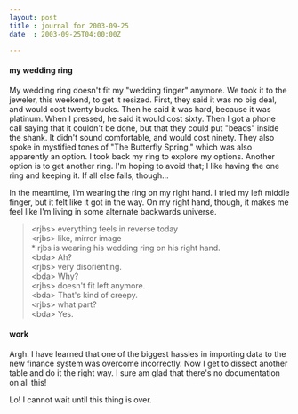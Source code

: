 ```yaml
---
layout: post
title : journal for 2003-09-25
date  : 2003-09-25T04:00:00Z

---
```

<h4>my wedding ring</h4>My wedding ring doesn't fit my "wedding finger" anymore.  We took it to the jeweler, this weekend, to get it resized.  First, they said it was no big deal, and would cost twenty bucks.  Then he said it was hard, because it was platinum.  When I pressed, he said it would cost sixty.  Then I got a phone call saying that it couldn't be done, but that they could put "beads" inside the shank.  It didn't sound comfortable, and would cost ninety.  They also spoke in mystified tones of "The Butterfly Spring," which was also apparently an option.  I took back my ring to explore my options.  Another option is to get another ring.  I'm hoping to avoid that;  I like having the one ring and keeping it.  If all else fails, though...

In the meantime, I'm wearing the ring on my right hand.  I tried my left middle finger, but it felt like it got in the way.  On my right hand, though, it makes me feel like I'm living in some alternate backwards universe.

<blockquote class='chat'> <span class='u1'>&lt;rjbs&gt;</span> everything feels in reverse today<br /> <span class='u1'>&lt;rjbs&gt;</span> like, mirror image<br /> <span class='u1'>* rjbs</span> is wearing his wedding ring on his right hand.<br /> <span class='u0'>&lt;bda&gt;</span> Ah?<br /> <span class='u1'>&lt;rjbs&gt;</span> very disorienting.<br /> <span class='u0'>&lt;bda&gt;</span> Why?<br /> <span class='u1'>&lt;rjbs&gt;</span> doesn't fit left anymore.<br /> <span class='u0'>&lt;bda&gt;</span> That's kind of creepy.<br /> <span class='u1'>&lt;rjbs&gt;</span> what part?<br /> <span class='u0'>&lt;bda&gt;</span> Yes.<br /> </blockquote><h4>work</h4>Argh.  I have learned that one of the biggest hassles in importing data to the new finance system was overcome incorrectly.  Now I get to dissect another table and do it the right way.  I sure am glad that there's no documentation on all this!

Lo!  I cannot wait until this thing is over.

